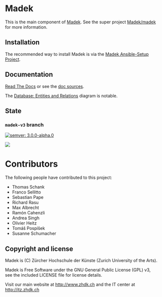 # Madek
This is the main component of [Madek](https://github.com/madek). See the
super project [Madek/madek](https://github.com/Madek/madek) for more
information.


## Installation

The recommended way to install Madek is via the [Madek
Ansible-Setup Project](https://github.com/zhdk/madek-ansible-setup).


## Documentation

[Read The Docs](https://madek.readthedocs.org/)
or see the [doc sources](https://github.com/Madek/madek-documentation/tree/master/source).

The [Database: Entities and Relations][] diagram is notable.

[Database: Entities and Relations]: <https://madek.readthedocs.org/en/latest/architecture/database/entities_and_relations.svg>
[doc sources]: <https://github.com/Madek/madek-documentation/tree/master/source>

## State

### `madek-v3` branch


[![semver: 3.0.0-alpha.0](https://img.shields.io/badge/semver-3.0.0--alpha.0-orange.svg)](http://semver.org)

<a href="http://ci3.zhdk.ch/cider-ci/ui/public/Madek%20Webapp/madek-v3/Tests%20MRI-2.1,Tests%20JRuby-9000,Code%20Checks,Deploy%20to%20test/summary.html">
  <img src="http://ci3.zhdk.ch/cider-ci/ui/public/Madek%20Webapp/madek-v3/Tests%20MRI-2.1,Tests%20JRuby-9000,Code%20Checks,Code%20Checks,Deploy%20to%20test/summary.svg?respond_width_200&orientation=vertical">
  </img>
</a>




# Contributors

The following people have contributed to this project:

* Thomas Schank
* Franco Sellitto
* Sebastian Pape
* Richard Rasu
* Max Albrecht
* Ramón Cahenzli
* Andrea Singh
* Olivier Heitz
* Tomáš Pospíšek
* Susanne Schumacher


## Copyright and license

Madek is (C) Zürcher Hochschule der Künste (Zurich University of the Arts).

Madek is Free Software under the GNU General Public License (GPL) v3, see the included LICENSE file for license details.

Visit our main website at http://www.zhdk.ch and the IT center
at http://itz.zhdk.ch
